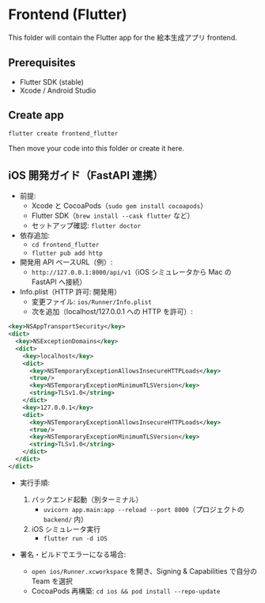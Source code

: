 # Frontend (Flutter)

This folder will contain the Flutter app for the 絵本生成アプリ frontend.

## Prerequisites
- Flutter SDK (stable)
- Xcode / Android Studio

## Create app

```bash
flutter create frontend_flutter
```

Then move your code into this folder or create it here.

## iOS 開発ガイド（FastAPI 連携）

- 前提:
  - Xcode と CocoaPods（`sudo gem install cocoapods`）
  - Flutter SDK（`brew install --cask flutter` など）
  - セットアップ確認: `flutter doctor`
- 依存追加:
  - `cd frontend_flutter`
  - `flutter pub add http`
- 開発用 API ベースURL（例）:
  - `http://127.0.0.1:8000/api/v1`（iOS シミュレータから Mac の FastAPI へ接続）
- Info.plist（HTTP 許可: 開発用）
  - 変更ファイル: `ios/Runner/Info.plist`
  - 次を追加（localhost/127.0.0.1 への HTTP を許可）:

```xml
<key>NSAppTransportSecurity</key>
<dict>
  <key>NSExceptionDomains</key>
  <dict>
    <key>localhost</key>
    <dict>
      <key>NSTemporaryExceptionAllowsInsecureHTTPLoads</key>
      <true/>
      <key>NSTemporaryExceptionMinimumTLSVersion</key>
      <string>TLSv1.0</string>
    </dict>
    <key>127.0.0.1</key>
    <dict>
      <key>NSTemporaryExceptionAllowsInsecureHTTPLoads</key>
      <true/>
      <key>NSTemporaryExceptionMinimumTLSVersion</key>
      <string>TLSv1.0</string>
    </dict>
  </dict>
</dict>
```

- 実行手順:
  1) バックエンド起動（別ターミナル）
     - `uvicorn app.main:app --reload --port 8000`（プロジェクトの `backend/` 内）
  2) iOS シミュレータ実行
     - `flutter run -d iOS`

- 署名・ビルドでエラーになる場合:
  - `open ios/Runner.xcworkspace` を開き、Signing & Capabilities で自分の Team を選択
  - CocoaPods 再構築: `cd ios && pod install --repo-update`
